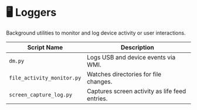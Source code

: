 # 🖥️ Loggers

Background utilities to monitor and log device activity or user interactions.

| Script Name               | Description |
|--------------------------|-------------|
| `dm.py`                  | Logs USB and device events via WMI. |
| `file_activity_monitor.py` | Watches directories for file changes. |
| `screen_capture_log.py`  | Captures screen activity as life feed entries. |
